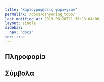 ```yaml
---
title: "Χαρτογραφήσεις φαραγγιών"
permalink: /docs/canyoning_topo/
last_modified_at: 2019-08-20T21:36:18-04:00
layout: single
sidebar: 
  nav: "docs"
toc: true
---
```


## Πληροφορία

## Σύμβολα